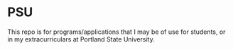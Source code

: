 # PSU
This repo is for programs/applications that I may be of use for students, or in my extracurriculars at Portland State University.
